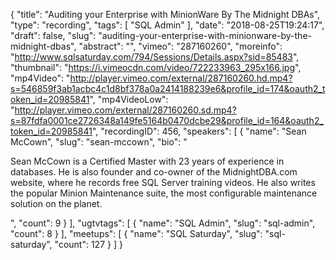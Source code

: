{
  "title": "Auditing your Enterprise with MinionWare By The Midnight DBAs",
  "type": "recording",
  "tags": [
    "SQL Admin"
  ],
  "date": "2018-08-25T19:24:17",
  "draft": false,
  "slug": "auditing-your-enterprise-with-minionware-by-the-midnight-dbas",
  "abstract": "",
  "vimeo": "287160260",
  "moreinfo": "http://www.sqlsaturday.com/794/Sessions/Details.aspx?sid=85483",
  "thumbnail": "https://i.vimeocdn.com/video/722233963_295x166.jpg",
  "mp4Video": "http://player.vimeo.com/external/287160260.hd.mp4?s=546859f3ab1acbc4c1d8bf378a0a2414188239e6&profile_id=174&oauth2_token_id=20985841",
  "mp4VideoLow": "http://player.vimeo.com/external/287160260.sd.mp4?s=87fdfa0001ce2726348a149fe5164b0470dcbe29&profile_id=164&oauth2_token_id=20985841",
  "recordingID": 456,
  "speakers": [
    {
      "name": "Sean McCown",
      "slug": "sean-mccown",
      "bio": "<p>Sean McCown is a Certified Master with 23 years of experience in databases. He is also founder and co-owner of the MidnightDBA.com website, where he records free SQL Server training videos. He also writes the popular Minion Maintenance suite, the most configurable maintenance solution on the planet.</p>",
      "count": 9
    }
  ],
  "ugtvtags": [
    {
      "name": "SQL Admin",
      "slug": "sql-admin",
      "count": 8
    }
  ],
  "meetups": [
    {
      "name": "SQL Saturday",
      "slug": "sql-saturday",
      "count": 127
    }
  ]
}